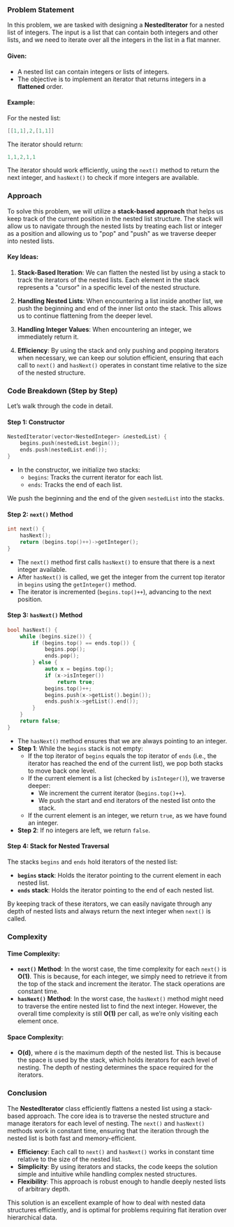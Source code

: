 ### Problem Statement

In this problem, we are tasked with designing a **NestedIterator** for a nested list of integers. The input is a list that can contain both integers and other lists, and we need to iterate over all the integers in the list in a flat manner.

#### Given:
- A nested list can contain integers or lists of integers.
- The objective is to implement an iterator that returns integers in a **flattened** order.

#### Example:
For the nested list:
```cpp
[[1,1],2,[1,1]]
```
The iterator should return:
```cpp
1,1,2,1,1
```

The iterator should work efficiently, using the `next()` method to return the next integer, and `hasNext()` to check if more integers are available.

### Approach

To solve this problem, we will utilize a **stack-based approach** that helps us keep track of the current position in the nested list structure. The stack will allow us to navigate through the nested lists by treating each list or integer as a position and allowing us to "pop" and "push" as we traverse deeper into nested lists.

#### Key Ideas:
1. **Stack-Based Iteration**: 
   We can flatten the nested list by using a stack to track the iterators of the nested lists. Each element in the stack represents a "cursor" in a specific level of the nested structure.

2. **Handling Nested Lists**:
   When encountering a list inside another list, we push the beginning and end of the inner list onto the stack. This allows us to continue flattening from the deeper level.

3. **Handling Integer Values**:
   When encountering an integer, we immediately return it.

4. **Efficiency**:
   By using the stack and only pushing and popping iterators when necessary, we can keep our solution efficient, ensuring that each call to `next()` and `hasNext()` operates in constant time relative to the size of the nested structure.

### Code Breakdown (Step by Step)

Let’s walk through the code in detail.

#### Step 1: Constructor
```cpp
NestedIterator(vector<NestedInteger> &nestedList) {
    begins.push(nestedList.begin());
    ends.push(nestedList.end());
}
```
- In the constructor, we initialize two stacks:
  - `begins`: Tracks the current iterator for each list.
  - `ends`: Tracks the end of each list.

We push the beginning and the end of the given `nestedList` into the stacks.

#### Step 2: `next()` Method
```cpp
int next() {
    hasNext();
    return (begins.top()++)->getInteger();
}
```
- The `next()` method first calls `hasNext()` to ensure that there is a next integer available.
- After `hasNext()` is called, we get the integer from the current top iterator in `begins` using the `getInteger()` method.
- The iterator is incremented (`begins.top()++`), advancing to the next position.

#### Step 3: `hasNext()` Method
```cpp
bool hasNext() {
    while (begins.size()) {
        if (begins.top() == ends.top()) {
            begins.pop();
            ends.pop();
        } else {
            auto x = begins.top();
            if (x->isInteger())
                return true;
            begins.top()++;
            begins.push(x->getList().begin());
            ends.push(x->getList().end());
        }
    }
    return false;
}
```
- The `hasNext()` method ensures that we are always pointing to an integer. 
- **Step 1**: While the `begins` stack is not empty:
  - If the top iterator of `begins` equals the top iterator of `ends` (i.e., the iterator has reached the end of the current list), we pop both stacks to move back one level.
  - If the current element is a list (checked by `isInteger()`), we traverse deeper:
    - We increment the current iterator (`begins.top()++`).
    - We push the start and end iterators of the nested list onto the stack.
  - If the current element is an integer, we return `true`, as we have found an integer.
- **Step 2**: If no integers are left, we return `false`.

#### Step 4: Stack for Nested Traversal
The stacks `begins` and `ends` hold iterators of the nested list:
- **`begins` stack**: Holds the iterator pointing to the current element in each nested list.
- **`ends` stack**: Holds the iterator pointing to the end of each nested list.

By keeping track of these iterators, we can easily navigate through any depth of nested lists and always return the next integer when `next()` is called.

### Complexity

#### Time Complexity:
- **`next()` Method**: In the worst case, the time complexity for each `next()` is **O(1)**. This is because, for each integer, we simply need to retrieve it from the top of the stack and increment the iterator. The stack operations are constant time.
- **`hasNext()` Method**: In the worst case, the `hasNext()` method might need to traverse the entire nested list to find the next integer. However, the overall time complexity is still **O(1)** per call, as we’re only visiting each element once.

#### Space Complexity:
- **O(d)**, where `d` is the maximum depth of the nested list. This is because the space is used by the stack, which holds iterators for each level of nesting. The depth of nesting determines the space required for the iterators.

### Conclusion

The **NestedIterator** class efficiently flattens a nested list using a stack-based approach. The core idea is to traverse the nested structure and manage iterators for each level of nesting. The `next()` and `hasNext()` methods work in constant time, ensuring that the iteration through the nested list is both fast and memory-efficient.

- **Efficiency**: Each call to `next()` and `hasNext()` works in constant time relative to the size of the nested list.
- **Simplicity**: By using iterators and stacks, the code keeps the solution simple and intuitive while handling complex nested structures.
- **Flexibility**: This approach is robust enough to handle deeply nested lists of arbitrary depth.

This solution is an excellent example of how to deal with nested data structures efficiently, and is optimal for problems requiring flat iteration over hierarchical data.